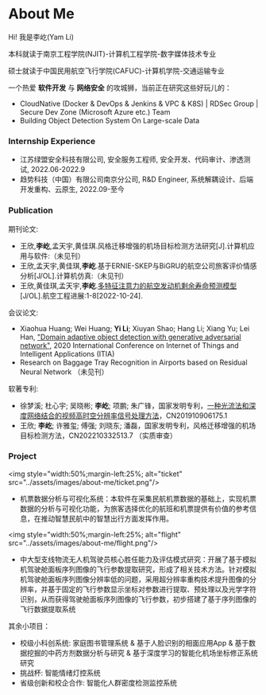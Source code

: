 #  About Me

Hi! 我是李屹(Yam Li)

本科就读于南京工程学院(NJIT)-计算机工程学院-数字媒体技术专业

硕士就读于中国民用航空飞行学院(CAFUC)-计算机学院-交通运输专业

一个热爱 **软件开发** 与 **网络安全** 的攻城狮，当前正在研究这些好玩儿的：

- CloudNative (Docker & DevOps & Jenkins & VPC & K8S) | RDSec Group | Secure Dev Zone (Microsoft Azure etc.) Team
- Building Object Detection System On Large-scale Data


### Internship Experience

- 江苏绿盟安全科技有限公司, 安全服务工程师, 安全开发、代码审计、渗透测试, 2022.06-2022.9
- 趋势科技（中国）有限公司南京分公司, R&D Engineer, 系统解耦设计、后端开发重构、云原生, 2022.09-至今

### Publication

期刊论文:

- 王欣,**李屹**,孟天宇,黄佳琪.风格迁移增强的机场目标检测方法研究[J].计算机应用与软件:（未见刊）
- 王欣,孟天宇,黄佳琪,**李屹**.基于ERNIE-SKEP与BiGRU的航空公司旅客评价情感分析[J/OL].计算机仿真:（未见刊）
- 王欣,黄佳琪,孟天宇,**李屹**.[多特征注意力的航空发动机剩余寿命预测模型](http://hkgcjz.cnjournals.com/hkgcjz/article/abstract/2022098)[J/OL].航空工程进展:1-8[2022-10-24].

会议论文:

- Xiaohua Huang; Wei Huang; **Yi Li**; Xiuyan Shao; Hang Li; Xiang Yu; Lei Han, ["Domain adaptive object detection with generative adversarial network"](https://ieeexplore.ieee.org/document/9312304), 2020 International Conference on Internet of Things and Intelligent Applications (ITIA)
- Research on Baggage Tray Recognition in Airports based on Residual Neural Network （未见刊）

软著专利:

- 徐梦溪; 杜心宇; 吴晓彬; **李屹**; 项鹏; 朱广锋，国家发明专利，[一种光流法和深度网络结合的视频高时空分辨率信号处理方法](https://xueshu.baidu.com/usercenter/paper/show?paperid=1u6u0220285v0x20wb7f0a00jv087515&site=xueshu_se)，CN201910906175.1
- 王欣; **李屹**; 许雅玺; 傅强; 刘晓东; 潘磊，国家发明专利，风格迁移增强的机场目标检测方法，CN202210332513.7 （实质审查）

### Project


<img style="width:50%;margin-left:25%; alt="ticket" src="../assets/images/about-me/ticket.png"/>

- 机票数据分析与可视化系统：本软件在采集民航机票数据的基础上，实现机票数据的分析与可视化功能，为旅客选择优化的航班和机票提供有价值的参考信息，在推动智慧民航中的智慧出行方面发挥作用。


<img style="width:50%;margin-left:25%; alt="flight" src="../assets/images/about-me/flight.png"/>

- 中大型支线物流无人机驾驶员核心胜任能力及评估模式研究：开展了基于模拟机驾驶舱面板序列图像的飞行参数提取研究，形成了相关技术方法。针对模拟机驾驶舱面板序列图像分辨率低的问题，采用超分辨率重构技术提升图像的分辨率，并基于固定的飞行参数显示坐标对参数进行提取、预处理以及光学字符识别，从而获得驾驶舱面板序列图像的飞行参数，初步搭建了基于序列图像的飞行数据提取系统


其余小项目：

- 校级小科创系统: 家庭图书管理系统 & 基于人脸识别的相面应用App & 基于数据挖掘的中药方剂数据分析与研究 & 基于深度学习的智能化机场坐标修正系统研究
- 挑战杯: 智能情绪灯控系统
- 省级创新和校企合作: 智能化人群密度检测监控系统

